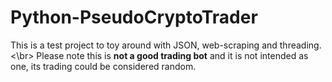 # Python-PseudoCryptoTrader
This is a test project to toy around with JSON, web-scraping and threading. <\br>
Please note this is **not a good trading bot** and it is not intended as one, its trading could be considered random.
